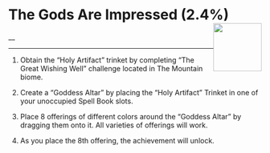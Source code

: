 # The Gods Are Impressed (2.4%) <img style="float: right;" src="https://cdn.cloudflare.steamstatic.com/steamcommunity/public/images/apps/881100/b9aae70a7f07ca96cb9f531bff48119611e0227d.jpg" width="96" height="96">

__

---

1. Obtain the “Holy Artifact” trinket by completing “The Great Wishing Well” challenge located in The Mountain biome.

2. Create a “Goddess Altar” by placing the “Holy Artifact” Trinket in one of your unoccupied Spell Book slots.

3. Place 8 offerings of different colors around the “Goddess Altar” by dragging them onto it. All varieties of offerings will work.

4. As you place the 8th offering, the achievement will unlock.